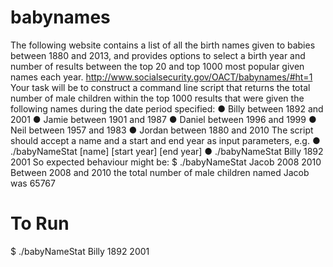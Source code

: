babynames
=========

The following website contains a list of all the birth names given to babies between 1880 and 2013, and provides options to select a birth year and number of results between the top 20 and top 1000 most popular given names each year.
http://www.socialsecurity.gov/OACT/babynames/#ht=1
Your task will be to construct a command line script that returns the total number of male children within the top 1000 results that were given the following names during the date period specified:
● Billy between 1892 and 2001
● Jamie between 1901 and 1987
● Daniel between 1996 and 1999
● Neil between 1957 and 1983
● Jordan between 1880 and 2010
The script should accept a name and a start and end year as input parameters, e.g.
● ./babyNameStat [name] [start year] [end year]
● ./babyNameStat Billy 1892 2001
So expected behaviour might be:
$ ./babyNameStat Jacob 2008 2010
Between 2008 and 2010 the total number of male children named Jacob was 65767

To Run
=======
$ ./babyNameStat Billy 1892 2001
